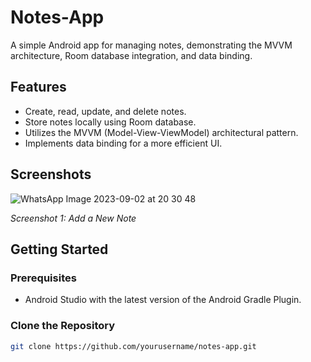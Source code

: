 # Notes-App

A simple Android app for managing notes, demonstrating the MVVM architecture, Room database integration, and data binding.

## Features

- Create, read, update, and delete notes.
- Store notes locally using Room database.
- Utilizes the MVVM (Model-View-ViewModel) architectural pattern.
- Implements data binding for a more efficient UI.

## Screenshots


![WhatsApp Image 2023-09-02 at 20 30 48](https://github.com/Darpan2004/Notes-App/assets/126506854/72ca8220-cab6-40d5-9d52-2d4c80520723)

*Screenshot 1: Add a New Note*




## Getting Started

### Prerequisites

- Android Studio with the latest version of the Android Gradle Plugin.

### Clone the Repository

```bash
git clone https://github.com/yourusername/notes-app.git
